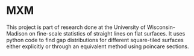 # MXM
This project is part of research done at the University of Wisconsin-Madison on fine-scale statistics of straight lines on flat surfaces. It uses python code to find gap distributions for different square-tiled surfaces either explicitly or through an equivalent method using poincare sections.
